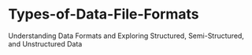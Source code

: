 # Types-of-Data-File-Formats
Understanding Data Formats and Exploring Structured, Semi-Structured, and Unstructured Data
